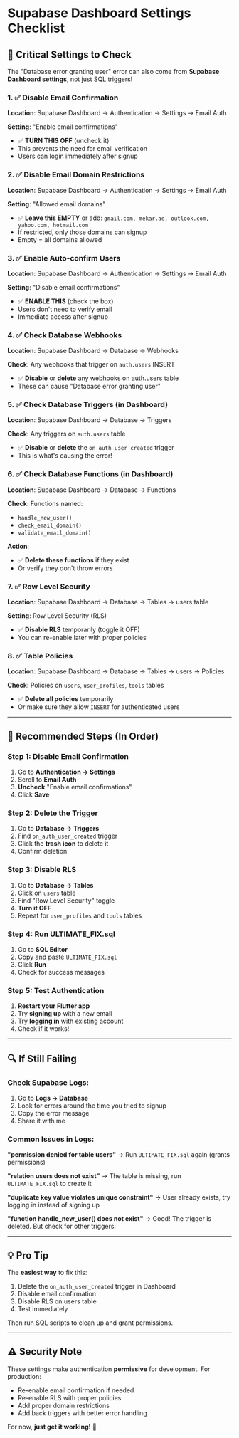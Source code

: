 # Supabase Dashboard Settings Checklist

## 🎯 Critical Settings to Check

The "Database error granting user" error can also come from **Supabase Dashboard settings**, not just SQL triggers!

### 1. ✅ Disable Email Confirmation

**Location**: Supabase Dashboard → Authentication → Settings → Email Auth

**Setting**: "Enable email confirmations"
- ✅ **TURN THIS OFF** (uncheck it)
- This prevents the need for email verification
- Users can login immediately after signup

### 2. ✅ Disable Email Domain Restrictions

**Location**: Supabase Dashboard → Authentication → Settings → Email Auth

**Setting**: "Allowed email domains"
- ✅ **Leave this EMPTY** or add: `gmail.com, mekar.ae, outlook.com, yahoo.com, hotmail.com`
- If restricted, only those domains can signup
- Empty = all domains allowed

### 3. ✅ Enable Auto-confirm Users

**Location**: Supabase Dashboard → Authentication → Settings → Email Auth

**Setting**: "Disable email confirmations"
- ✅ **ENABLE THIS** (check the box)
- Users don't need to verify email
- Immediate access after signup

### 4. ✅ Check Database Webhooks

**Location**: Supabase Dashboard → Database → Webhooks

**Check**: Any webhooks that trigger on `auth.users` INSERT
- ✅ **Disable** or **delete** any webhooks on auth.users table
- These can cause "Database error granting user"

### 5. ✅ Check Database Triggers (in Dashboard)

**Location**: Supabase Dashboard → Database → Triggers

**Check**: Any triggers on `auth.users` table
- ✅ **Disable** or **delete** the `on_auth_user_created` trigger
- This is what's causing the error!

### 6. ✅ Check Database Functions (in Dashboard)

**Location**: Supabase Dashboard → Database → Functions

**Check**: Functions named:
- `handle_new_user()`
- `check_email_domain()`
- `validate_email_domain()`

**Action**: 
- ✅ **Delete these functions** if they exist
- Or verify they don't throw errors

### 7. ✅ Row Level Security

**Location**: Supabase Dashboard → Database → Tables → users table

**Setting**: Row Level Security (RLS)
- ✅ **Disable RLS** temporarily (toggle it OFF)
- You can re-enable later with proper policies

### 8. ✅ Table Policies

**Location**: Supabase Dashboard → Database → Tables → users → Policies

**Check**: Policies on `users`, `user_profiles`, `tools` tables
- ✅ **Delete all policies** temporarily
- Or make sure they allow `INSERT` for authenticated users

---

## 🚀 Recommended Steps (In Order)

### Step 1: Disable Email Confirmation
1. Go to **Authentication → Settings**
2. Scroll to **Email Auth**
3. **Uncheck** "Enable email confirmations"
4. Click **Save**

### Step 2: Delete the Trigger
1. Go to **Database → Triggers**
2. Find `on_auth_user_created` trigger
3. Click the **trash icon** to delete it
4. Confirm deletion

### Step 3: Disable RLS
1. Go to **Database → Tables**
2. Click on `users` table
3. Find "Row Level Security" toggle
4. **Turn it OFF**
5. Repeat for `user_profiles` and `tools` tables

### Step 4: Run ULTIMATE_FIX.sql
1. Go to **SQL Editor**
2. Copy and paste `ULTIMATE_FIX.sql`
3. Click **Run**
4. Check for success messages

### Step 5: Test Authentication
1. **Restart your Flutter app**
2. Try **signing up** with a new email
3. Try **logging in** with existing account
4. Check if it works!

---

## 🔍 If Still Failing

### Check Supabase Logs:
1. Go to **Logs → Database**
2. Look for errors around the time you tried to signup
3. Copy the error message
4. Share it with me

### Common Issues in Logs:

**"permission denied for table users"**
→ Run `ULTIMATE_FIX.sql` again (grants permissions)

**"relation users does not exist"**
→ The table is missing, run `ULTIMATE_FIX.sql` to create it

**"duplicate key value violates unique constraint"**
→ User already exists, try logging in instead of signing up

**"function handle_new_user() does not exist"**
→ Good! The trigger is deleted. But check for other triggers.

---

## 💡 Pro Tip

The **easiest way** to fix this:
1. Delete the `on_auth_user_created` trigger in Dashboard
2. Disable email confirmation
3. Disable RLS on users table
4. Test immediately

Then run SQL scripts to clean up and grant permissions.

---

## ⚠️ Security Note

These settings make authentication **permissive** for development. For production:
- Re-enable email confirmation if needed
- Re-enable RLS with proper policies
- Add proper domain restrictions
- Add back triggers with better error handling

For now, **just get it working!** 🚀






